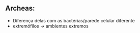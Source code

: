 ## Archeas:

- Diferença delas com as bactérias/parede celular diferente
- extremófilos -> ambientes extremos 
